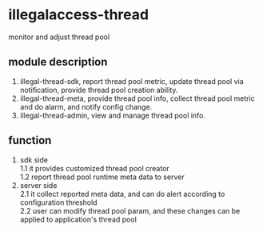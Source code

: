 # illegalaccess-thread
monitor and adjust thread pool

## module description
1. illegal-thread-sdk, report thread pool metric, update thread pool via notification, provide thread pool creation ability.   
2. illegal-thread-meta, provide thread pool info, collect thread pool metric and do alarm, and notify config change.  
3. illegal-thread-admin, view and manage thread pool info.   

## function
1. sdk side    
1.1 it provides customized thread pool creator    
1.2 report thread pool runtime meta data to server    
2. server side   
2.1 it collect reported meta data, and can do alert according to configuration threshold   
2.2 user can modify thread pool param, and these changes can be applied to application's thread pool    
